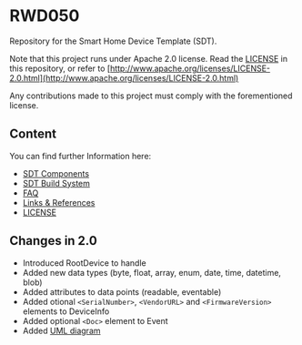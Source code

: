 # RWD050

Repository for the Smart Home Device Template (SDT).

Note that this project runs under Apache 2.0 license. Read the [LICENSE](LICENSE) in this repository, or refer to [http://www.apache.org/licenses/LICENSE-2.0.html](http://www.apache.org/licenses/LICENSE-2.0.html)

Any contributions made to this project must comply with the forementioned license.

## Content

You can find further Information here:

- [SDT Components](SDT_Components.md)
- [SDT Build System](SDT%20Build%20System.md)
- [FAQ](FAQ.md)
- [Links & References](Links.md)
- [LICENSE](LICENSE)


## Changes in 2.0
- Introduced RootDevice to handle
- Added new data types (byte, float, array, enum, date, time, datetime, blob)
- Added attributes to data points (readable, eventable)
- Added otional ``<SerialNumber>``, ``<VendorURL>`` and ``<FirmwareVersion>`` elements to DeviceInfo
- Added optional ``<Doc>`` element to Event
- Added [UML diagram](SDT_Components.md)



